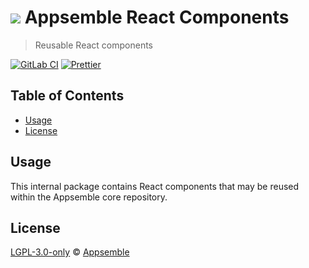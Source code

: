 # ![](https://gitlab.com/appsemble/appsemble/-/raw/0.21.3/config/assets/logo.svg) Appsemble React Components

> Reusable React components

[![GitLab CI](https://gitlab.com/appsemble/appsemble/badges/0.21.3/pipeline.svg)](https://gitlab.com/appsemble/appsemble/-/releases/0.21.3)
[![Prettier](https://img.shields.io/badge/code_style-prettier-ff69b4.svg)](https://prettier.io)

## Table of Contents

- [Usage](#usage)
- [License](#license)

## Usage

This internal package contains React components that may be reused within the Appsemble core
repository.

## License

[LGPL-3.0-only](https://gitlab.com/appsemble/appsemble/-/blob/0.21.3/LICENSE.md) ©
[Appsemble](https://appsemble.com)
